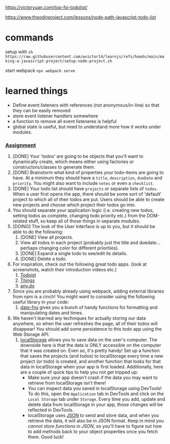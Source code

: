 https://victoryuan.com/top-fsj-todolist/

https://www.theodinproject.com/lessons/node-path-javascript-todo-list

# commands

setup with `sh https://raw.githubusercontent.com/wvictor14/learnjs/refs/heads/main/making-a-javascript-project/setup-node-project.sh`

start webpack
`npx webpack serve`

# learned things

- Define event listeners with references (not anonymous/in-line) so that they can be easily removed
- store event listener handlers somewhere
- a function to remove all event listeneres is helpful
- global state is useful, but need to understand more how it works under modules.

### [Assignment](https://www.theodinproject.com/lessons/node-path-javascript-todo-list#assignment)

1.  [DONE] Your 'todos' are going to be objects that you'll want to dynamically create, which means either using factories or constructors/classes to generate them.
2.  [DONE] Brainstorm what kind of properties your todo-items are going to have. At a minimum they should have a `title`, `description`, `dueDate` and `priority`. You might also want to include `notes` or even a `checklist`.
3.  [DONE] Your todo list should have `projects` or separate lists of `todos`. When a user first opens the app, there should be some sort of 'default' project to which all of their todos are put. Users should be able to create new projects and choose which project their todos go into.
4.  You should separate your application logic (i.e. creating new todos, setting todos as complete, changing todo priority etc.) from the DOM-related stuff, so keep all of those things in separate modules.
5.  [DOING] The look of the User Interface is up to you, but it should be able to do the following:
    1.  [DONE] View all projects.
    2.  View all todos in each project (probably just the title and duedate... perhaps changing color for different priorities).
    3.  [DONE] Expand a single todo to see/edit its details.
    4.  [DONE] Delete a todo.
6.  For inspiration, check out the following great todo apps. (look at screenshots, watch their introduction videos etc.)
    1.  [Todoist](https://en.todoist.com/)
    2.  [Things](https://culturedcode.com/things/)
    3.  [any.do](https://www.any.do/)
7.  Since you are probably already using webpack, adding external libraries from npm is a cinch! You might want to consider using the following useful library in your code:
    1.  [date-fns](https://github.com/date-fns/date-fns) gives you a bunch of handy functions for formatting and manipulating dates and times.
8.  We haven't learned any techniques for actually storing our data anywhere, so when the user refreshes the page, all of their todos will disappear! You should add some persistence to this todo app using the Web Storage API.
    1.  [localStorage](https://developer.mozilla.org/en-US/docs/Web/API/Web_Storage_API/Using_the_Web_Storage_API) allows you to save data on the user's computer. The downside here is that the data is ONLY accessible on the computer that it was created on. Even so, it's pretty handy! Set up a function that saves the projects (and todos) to localStorage every time a new project (or todo) is created, and another function that looks for that data in localStorage when your app is first loaded. Additionally, here are a couple of quick tips to help you not get tripped up:
        - Make sure your app doesn't crash if the data you may want to retrieve from localStorage isn't there!
        - You can inspect data you saved in localStorage using DevTools! To do this, open the `Application` tab in DevTools and click on the `Local Storage` tab under `Storage`. Every time you add, update and delete data from localStorage in your app, those changes will be reflected in DevTools.
        - localStorage uses [JSON](https://developer.mozilla.org/en-US/docs/Web/JavaScript/Reference/Global_Objects/JSON) to send and store data, and when you retrieve the data, it will also be in JSON format. Keep in mind you _cannot store functions in JSON_, so you'll have to figure out how to add methods back to your object properties once you fetch them. Good luck!
